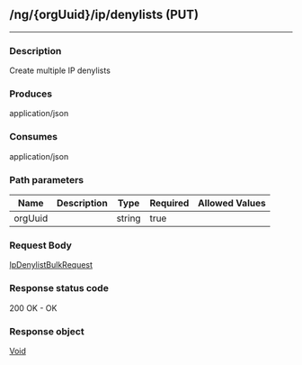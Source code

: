 ## /ng/{orgUuid}/ip/denylists (PUT)
---
### Description
Create multiple IP denylists
### Produces
application/json
### Consumes
application/json
### Path parameters
| Name | Description | Type | Required | Allowed Values |
| ----------- | ----------- | ----------- | ----------- | ----------- |
| orgUuid |  | string | true |  |
### Request Body
[IpDenylistBulkRequest](<../../objects/IpDenylistBulkRequest.md>)
### Response status code
200 OK - OK
### Response object
[Void](<../../objects/Void.md>)

